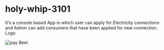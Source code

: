 # holy-whip-3101
It's a console based App in which user can apply for Electricity connections and Admin can add consumers that have been applied for new connection.
Logo 
 
![pay Beel](https://user-images.githubusercontent.com/99540875/228315129-e9d5be5f-4245-4276-91ac-1c7071eac926.jpg)
